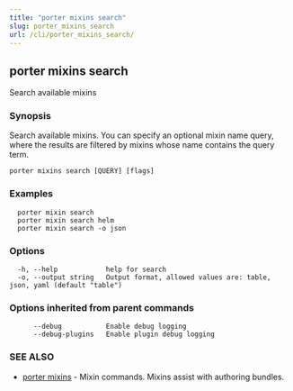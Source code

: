 ```yaml
---
title: "porter mixins search"
slug: porter_mixins_search
url: /cli/porter_mixins_search/
---
```

## porter mixins search

Search available mixins

### Synopsis

Search available mixins. You can specify an optional mixin name query, where the results are filtered by mixins whose name contains the query term.

```
porter mixins search [QUERY] [flags]
```

### Examples

```
  porter mixin search
  porter mixin search helm
  porter mixin search -o json
```

### Options

```
  -h, --help            help for search
  -o, --output string   Output format, allowed values are: table, json, yaml (default "table")
```

### Options inherited from parent commands

```
      --debug           Enable debug logging
      --debug-plugins   Enable plugin debug logging
```

### SEE ALSO

* [porter mixins](/cli/porter_mixins/)	 - Mixin commands. Mixins assist with authoring bundles.

